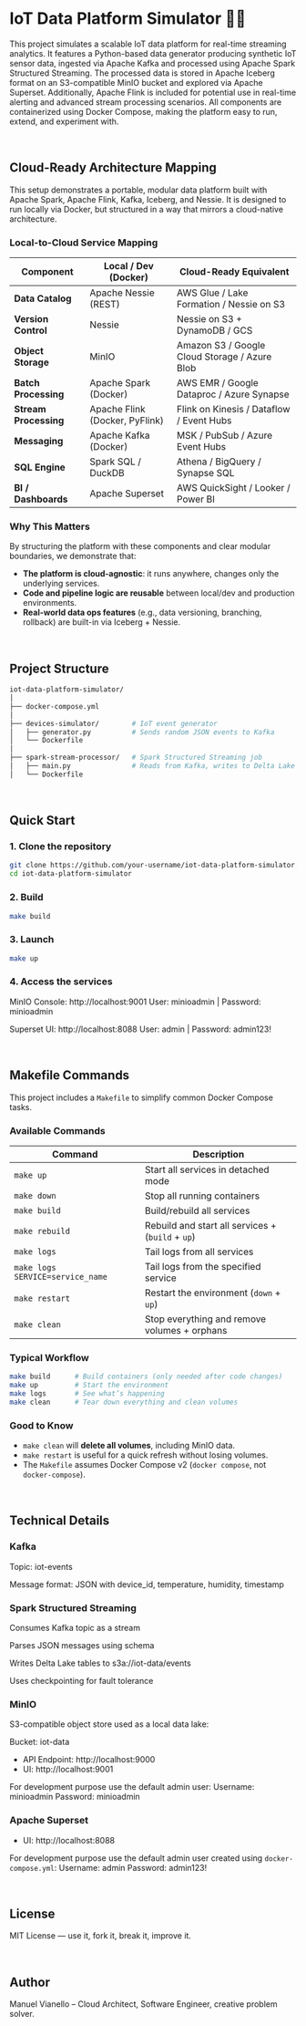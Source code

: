 # IoT Data Platform Simulator 🚀📡

This project simulates a scalable IoT data platform for real-time streaming analytics. It features a Python-based data generator producing synthetic IoT sensor data, ingested via Apache Kafka and processed using Apache Spark Structured Streaming. The processed data is stored in Apache Iceberg format on an S3-compatible MinIO bucket and explored via Apache Superset. Additionally, Apache Flink is included for potential use in real-time alerting and advanced stream processing scenarios. All components are containerized using Docker Compose, making the platform easy to run, extend, and experiment with.

<br>

## Cloud-Ready Architecture Mapping

This setup demonstrates a portable, modular data platform built with Apache Spark, Apache Flink, Kafka, Iceberg, and Nessie. It is designed to run locally via Docker, but structured in a way that mirrors a cloud-native architecture.

### Local-to-Cloud Service Mapping

| Component             | Local / Dev (Docker)           | Cloud-Ready Equivalent                        |
| --------------------- | ------------------------------ | --------------------------------------------- |
| **Data Catalog**      | Apache Nessie (REST)           | AWS Glue / Lake Formation / Nessie on S3      |
| **Version Control**   | Nessie                         | Nessie on S3 + DynamoDB / GCS                 |
| **Object Storage**    | MinIO                          | Amazon S3 / Google Cloud Storage / Azure Blob |
| **Batch Processing**  | Apache Spark (Docker)          | AWS EMR / Google Dataproc / Azure Synapse     |
| **Stream Processing** | Apache Flink (Docker, PyFlink) | Flink on Kinesis / Dataflow / Event Hubs      |
| **Messaging**         | Apache Kafka (Docker)          | MSK / PubSub / Azure Event Hubs               |
| **SQL Engine**        | Spark SQL / DuckDB             | Athena / BigQuery / Synapse SQL               |
| **BI / Dashboards**   | Apache Superset                | AWS QuickSight / Looker / Power BI            |

### Why This Matters

By structuring the platform with these components and clear modular boundaries, we demonstrate that:

- **The platform is cloud-agnostic**: it runs anywhere, changes only the underlying services.
- **Code and pipeline logic are reusable** between local/dev and production environments.
- **Real-world data ops features** (e.g., data versioning, branching, rollback) are built-in via Iceberg + Nessie.

<br>

## Project Structure

```graphql
iot-data-platform-simulator/
│
├── docker-compose.yml
│
├── devices-simulator/        # IoT event generator
│   ├── generator.py          # Sends random JSON events to Kafka
│   └── Dockerfile
│
├── spark-stream-processor/   # Spark Structured Streaming job
│   ├── main.py               # Reads from Kafka, writes to Delta Lake
│   └── Dockerfile
```

<br>

## Quick Start

### 1. Clone the repository

```bash
git clone https://github.com/your-username/iot-data-platform-simulator.git
cd iot-data-platform-simulator
```

### 2. Build

```bash
make build
```

### 3. Launch

```bash
make up
```

### 4. Access the services

MinIO Console: http://localhost:9001
User: minioadmin | Password: minioadmin

Superset UI: http://localhost:8088
User: admin | Password: admin123!

<br>

## Makefile Commands

This project includes a `Makefile` to simplify common Docker Compose tasks.

### Available Commands

| Command                          | Description                                       |
| -------------------------------- | ------------------------------------------------- |
| `make up`                        | Start all services in detached mode               |
| `make down`                      | Stop all running containers                       |
| `make build`                     | Build/rebuild all services                        |
| `make rebuild`                   | Rebuild and start all services + (`build` + `up`) |
| `make logs`                      | Tail logs from all services                       |
| `make logs SERVICE=service_name` | Tail logs from the specified service              |
| `make restart`                   | Restart the environment (`down` + `up`)           |
| `make clean`                     | Stop everything and remove volumes + orphans      |

### Typical Workflow

```bash
make build      # Build containers (only needed after code changes)
make up         # Start the environment
make logs       # See what’s happening
make clean      # Tear down everything and clean volumes
```

### Good to Know

- `make clean` will **delete all volumes**, including MinIO data.
- `make restart` is useful for a quick refresh without losing volumes.
- The `Makefile` assumes Docker Compose v2 (`docker compose`, not `docker-compose`).

<br>

## Technical Details

### Kafka

Topic: iot-events

Message format: JSON with device_id, temperature, humidity, timestamp

### Spark Structured Streaming

Consumes Kafka topic as a stream

Parses JSON messages using schema

Writes Delta Lake tables to s3a://iot-data/events

Uses checkpointing for fault tolerance

### MinIO

S3-compatible object store used as a local data lake:

Bucket: iot-data

- API Endpoint: http://localhost:9000
- UI: http://localhost:9001

For development purpose use the default admin user:
Username: minioadmin
Password: minioadmin

### Apache Superset

- UI: http://localhost:8088

For development purpose use the default admin user created using `docker-compose.yml`:
Username: admin
Password: admin123!

<br>

## License

MIT License — use it, fork it, break it, improve it.

<br>

## Author

Manuel Vianello – Cloud Architect, Software Engineer, creative problem solver.
